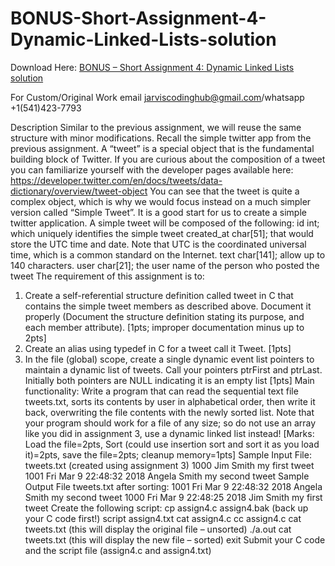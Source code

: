 # BONUS-Short-Assignment-4-Dynamic-Linked-Lists-solution

Download Here: [BONUS – Short Assignment 4: Dynamic Linked Lists solution](https://jarviscodinghub.com/assignment/bonus-short-assignment-4-dynamic-linked-lists-solution/)

For Custom/Original Work email jarviscodinghub@gmail.com/whatsapp +1(541)423-7793

Description
Similar to the previous assignment, we will reuse the same structure with minor modifications.
Recall the simple twitter app from the previous assignment.
A “tweet” is a special object that is the fundamental building block of Twitter.
If you are curious about the composition of a tweet you can familiarize yourself with the developer
pages available here:
https://developer.twitter.com/en/docs/tweets/data-dictionary/overview/tweet-object
You can see that the tweet is quite a complex object, which is why we would focus instead on a much
simpler version called “Simple Tweet”. It is a good start for us to create a simple twitter application.
A simple tweet will be composed of the following:
id int; which uniquely identifies the simple tweet
created_at char[51]; that would store the UTC time and date.
Note that UTC is the coordinated universal time, which is a common standard on the Internet.
text char[141]; allow up to 140 characters.
user char[21]; the user name of the person who posted the tweet
The requirement of this assignment is to:
1. Create a self-referential structure definition called tweet in C that contains the simple tweet
members as described above. Document it properly (Document the structure definition stating
its purpose, and each member attribute). [1pts; improper documentation minus up to 2pts]
2. Create an alias using typedef in C for a tweet call it Tweet. [1pts]
3. In the file (global) scope, create a single dynamic event list pointers to maintain a dynamic list
of tweets. Call your pointers ptrFirst and ptrLast. Initially both pointers are NULL indicating it is
an empty list [1pts]
Main functionality:
Write a program that can read the sequential text file tweets.txt, sorts its contents by user in
alphabetical order, then write it back, overwriting the file contents with the newly sorted list.
Note that your program should work for a file of any size; so do not use an array like you did in
assignment 3, use a dynamic linked list instead!
[Marks: Load the file=2pts, Sort (could use insertion sort and sort it as you load it)=2pts, save the file=2pts; cleanup memory=1pts]
Sample Input File: tweets.txt (created using assignment 3)
1000
Jim Smith
my first tweet
1001
Fri Mar 9 22:48:32 2018
Angela Smith
my second tweet
Sample Output File tweets.txt after sorting:
1001
Fri Mar 9 22:48:32 2018
Angela Smith
my second tweet
1000
Fri Mar 9 22:48:25 2018
Jim Smith
my first tweet
Create the following script:
cp assign4.c assign4.bak (back up your C code first!)
script assign4.txt
cat assign4.c
cc assign4.c
cat tweets.txt (this will display the original file – unsorted)
./a.out
cat tweets.txt (this will display the new file – sorted)
exit
Submit your C code and the script file (assign4.c and assign4.txt)
